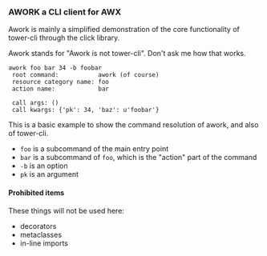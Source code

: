 ### AWORK a CLI client for AWX

Awork is mainly a simplified demonstration of the core functionality of
tower-cli through the click library.

Awork stands for "Awork is not tower-cli". Don't ask me how that works.

```
awork foo bar 34 -b foobar
 root command:           awork (of course)
 resource category name: foo
 action name:            bar

 call args: ()
 call kwargs: {'pk': 34, 'baz': u'foobar'}
```

This is a basic example to show the command resolution of awork, and
also of tower-cli.

 - `foo` is a subcommand of the main entry point
 - `bar` is a subcommand of `foo`, which is the "action" part of the command
 - `-b` is an option
 - `pk` is an argument

#### Prohibited items

These things will not be used here:

 - decorators
 - metaclasses
 - in-line imports
